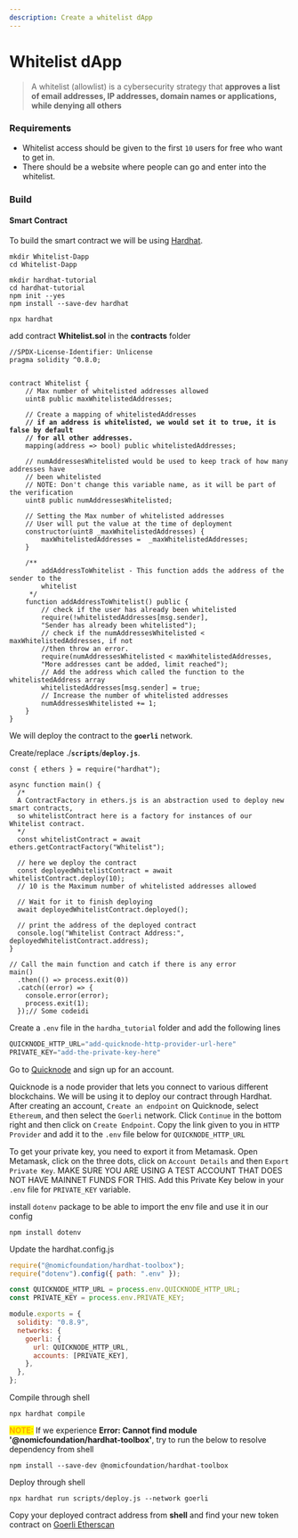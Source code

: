 ```yaml
---
description: Create a whitelist dApp
---
```


# Whitelist dApp

> A whitelist (allowlist) is a cybersecurity strategy that **approves a list of email addresses, IP addresses, domain names or applications, while denying all others**

### Requirements

* Whitelist access should be given to the first `10` users for free who want to get in.
* There should be a website where people can go and enter into the whitelist.

### Build

#### Smart Contract

To build the smart contract we will be using [Hardhat](https://hardhat.org/).

```shell
mkdir Whitelist-Dapp
cd Whitelist-Dapp

mkdir hardhat-tutorial
cd hardhat-tutorial
npm init --yes
npm install --save-dev hardhat

npx hardhat
```

add contract **Whitelist.sol** in the **contracts** folder

<pre class="language-solidity" data-overflow="wrap"><code class="lang-solidity">//SPDX-License-Identifier: Unlicense
pragma solidity ^0.8.0;


contract Whitelist {
    // Max number of whitelisted addresses allowed
    uint8 public maxWhitelistedAddresses;

    // Create a mapping of whitelistedAddresses
<strong>    // if an address is whitelisted, we would set it to true, it is false by default  
</strong><strong>    // for all other addresses.
</strong>    mapping(address => bool) public whitelistedAddresses;

    // numAddressesWhitelisted would be used to keep track of how many addresses have
    // been whitelisted
    // NOTE: Don't change this variable name, as it will be part of the verification
    uint8 public numAddressesWhitelisted;

    // Setting the Max number of whitelisted addresses
    // User will put the value at the time of deployment
    constructor(uint8 _maxWhitelistedAddresses) {
        maxWhitelistedAddresses =  _maxWhitelistedAddresses;
    }

    /**
        addAddressToWhitelist - This function adds the address of the sender to the
        whitelist
     */
    function addAddressToWhitelist() public {
        // check if the user has already been whitelisted
        require(!whitelistedAddresses[msg.sender], 
        "Sender has already been whitelisted");
        // check if the numAddressesWhitelisted &#x3C; maxWhitelistedAddresses, if not
        //then throw an error.
        require(numAddressesWhitelisted &#x3C; maxWhitelistedAddresses, 
        "More addresses cant be added, limit reached");
        // Add the address which called the function to the whitelistedAddress array
        whitelistedAddresses[msg.sender] = true;
        // Increase the number of whitelisted addresses
        numAddressesWhitelisted += 1;
    }
}</code></pre>

We will deploy the contract to the **`goerli`** network.

Create/replace ./**`scripts`**/**`deploy.js`**.

```solidity
const { ethers } = require("hardhat");

async function main() {
  /*
  A ContractFactory in ethers.js is an abstraction used to deploy new smart contracts,
  so whitelistContract here is a factory for instances of our Whitelist contract.
  */
  const whitelistContract = await ethers.getContractFactory("Whitelist");

  // here we deploy the contract
  const deployedWhitelistContract = await whitelistContract.deploy(10);
  // 10 is the Maximum number of whitelisted addresses allowed

  // Wait for it to finish deploying
  await deployedWhitelistContract.deployed();

  // print the address of the deployed contract
  console.log("Whitelist Contract Address:", deployedWhitelistContract.address);
}

// Call the main function and catch if there is any error
main()
  .then(() => process.exit(0))
  .catch((error) => {
    console.error(error);
    process.exit(1);
  });// Some codeidi
```

Create a `.env` file in the `hardha_tutorial` folder and add the following lines

```python
QUICKNODE_HTTP_URL="add-quicknode-http-provider-url-here"
PRIVATE_KEY="add-the-private-key-here"
```

Go to [Quicknode](https://www.quicknode.com/?utm\_source=learnweb3\&utm\_campaign=generic\&utm\_content=sign-up\&utm\_medium=learnweb3) and sign up for an account.&#x20;

Quicknode is a node provider that lets you connect to various different blockchains. We will be using it to deploy our contract through Hardhat. After creating an account, `Create an endpoint` on Quicknode, select `Ethereum`, and then select the `Goerli` network. Click `Continue` in the bottom right and then click on `Create Endpoint`. Copy the link given to you in `HTTP Provider` and add it to the `.env` file below for `QUICKNODE_HTTP_URL`

To get your private key, you need to export it from Metamask. Open Metamask, click on the three dots, click on `Account Details` and then `Export Private Key`. MAKE SURE YOU ARE USING A TEST ACCOUNT THAT DOES NOT HAVE MAINNET FUNDS FOR THIS. Add this Private Key below in your `.env` file for `PRIVATE_KEY` variable.

install `dotenv` package to be able to import the env file and use it in our config

```shell
npm install dotenv
```

Update the hardhat.config.js

```javascript
require("@nomicfoundation/hardhat-toolbox");
require("dotenv").config({ path: ".env" });

const QUICKNODE_HTTP_URL = process.env.QUICKNODE_HTTP_URL;
const PRIVATE_KEY = process.env.PRIVATE_KEY;

module.exports = {
  solidity: "0.8.9",
  networks: {
    goerli: {
      url: QUICKNODE_HTTP_URL,
      accounts: [PRIVATE_KEY],
    },
  },
};
```

Compile through shell

```shell
npx hardhat compile
```

<mark style="color:orange;">**NOTE:**</mark> If we experience **Error: Cannot find module '@nomicfoundation/hardhat-toolbox'**, try to run the below to resolve dependency from shell

```shell
npm install --save-dev @nomicfoundation/hardhat-toolbox
```

Deploy through shell

```shell
npx hardhat run scripts/deploy.js --network goerli
```

Copy your deployed contract address from **shell** and find your new token contract on  [Goerli Etherscan  ](https://goerli.etherscan.io/)





